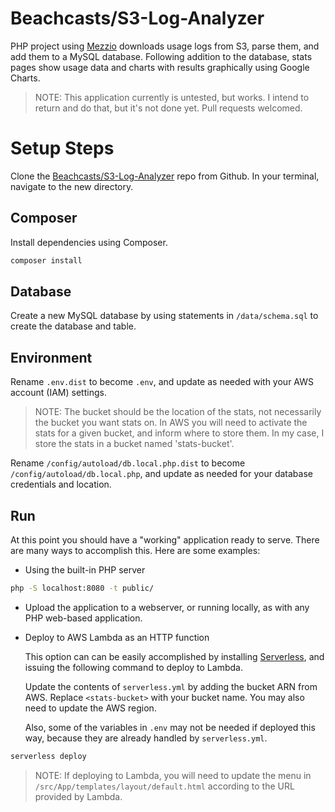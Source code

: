 # Beachcasts/S3-Log-Analyzer

PHP project using [Mezzio](https://docs.mezzio.dev/) downloads usage logs from S3, parse them, and add them to a MySQL database. Following addition to the database, stats pages show usage data and charts with results graphically using Google Charts.

> NOTE: This application currently is untested, but works. I intend to return and do that, but it's not done yet. Pull requests welcomed.

# Setup Steps

Clone the [Beachcasts/S3-Log-Analyzer](https://github.com/Beachcasts/s3-log-analyzer) repo from Github. In your terminal, navigate to the new directory.

## Composer

Install dependencies using Composer.

```bash
composer install
```

## Database

Create a new MySQL database by using statements in `/data/schema.sql` to create the database and table.

## Environment

Rename `.env.dist` to become `.env`, and update as needed with your AWS account (IAM) settings.

> NOTE: The bucket should be the location of the stats, not necessarily the bucket you want stats on. In AWS you will need to activate the stats for a given bucket, and inform where to store them. In my case, I store the stats in a bucket named 'stats-bucket'.

Rename `/config/autoload/db.local.php.dist` to become `/config/autoload/db.local.php`, and update as needed for your database credentials and location.

## Run

At this point you should have a "working" application ready to serve. There are many ways to accomplish this. Here are some examples:

* Using the built-in PHP server
```bash
php -S localhost:8080 -t public/
```

* Upload the application to a webserver, or running locally, as with any PHP web-based application.

* Deploy to AWS Lambda as an HTTP function

    This option can can be easily accomplished by installing [Serverless](), and issuing the following command to deploy to Lambda.
    
    Update the contents of `serverless.yml` by adding the bucket ARN from AWS. Replace `<stats-bucket>` with your bucket name. You may also need to update the AWS region.
    
    Also, some of the variables in `.env` may not be needed if deployed this way, because they are already handled by `serverless.yml`.
    
```bash
serverless deploy
```

> NOTE: If deploying to Lambda, you will need to update the menu in `/src/App/templates/layout/default.html` according to the URL provided by Lambda.
